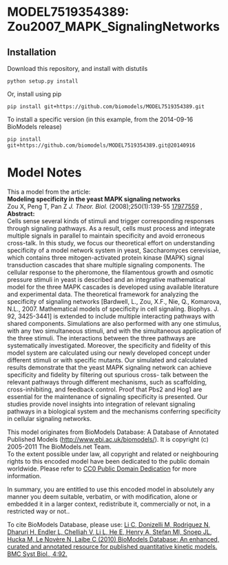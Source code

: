 # MODEL7519354389: Zou2007_MAPK_SignalingNetworks

## Installation

Download this repository, and install with distutils

`python setup.py install`

Or, install using pip

`pip install git+https://github.com/biomodels/MODEL7519354389.git`

To install a specific version (in this example, from the 2014-09-16 BioModels release)

`pip install git+https://github.com/biomodels/MODEL7519354389.git@20140916`


# Model Notes


This a model from the article:  
**Modeling specificity in the yeast MAPK signaling networks**   
Zou X, Peng T, Pan Z _J. Theor. Biol._ (2008);250(1):139-55
[17977559](http://www.ncbi.nlm.nih.gov/pubmed/17977559 ) ,  
**Abstract:**   
Cells sense several kinds of stimuli and trigger corresponding responses
through signaling pathways. As a result, cells must process and integrate
multiple signals in parallel to maintain specificity and avoid erroneous
cross-talk. In this study, we focus our theoretical effort on understanding
specificity of a model network system in yeast, Saccharomyces cerevisiae,
which contains three mitogen-activated protein kinase (MAPK) signal
transduction cascades that share multiple signaling components. The cellular
response to the pheromone, the filamentous growth and osmotic pressure stimuli
in yeast is described and an integrative mathematical model for the three MAPK
cascades is developed using available literature and experimental data. The
theoretical framework for analyzing the specificity of signaling networks
[Bardwell, L., Zou, X.F., Nie, Q., Komarova, N.L., 2007. Mathematical models
of specificity in cell signaling. Biophys. J. 92, 3425-3441] is extended to
include multiple interacting pathways with shared components. Simulations are
also performed with any one stimulus, with any two simultaneous stimuli, and
with the simultaneous application of the three stimuli. The interactions
between the three pathways are systematically investigated. Moreover, the
specificity and fidelity of this model system are calculated using our newly
developed concept under different stimuli or with specific mutants. Our
simulated and calculated results demonstrate that the yeast MAPK signaling
network can achieve specificity and fidelity by filtering out spurious cross-
talk between the relevant pathways through different mechanisms, such as
scaffolding, cross-inhibiting, and feedback control. Proof that Pbs2 and Hog1
are essential for the maintenance of signaling specificity is presented. Our
studies provide novel insights into integration of relevant signaling pathways
in a biological system and the mechanisms conferring specificity in cellular
signaling networks.

This model originates from BioModels Database: A Database of Annotated
Published Models (http://www.ebi.ac.uk/biomodels/). It is copyright (c)
2005-2011 The BioModels.net Team.  
To the extent possible under law, all copyright and related or neighbouring
rights to this encoded model have been dedicated to the public domain
worldwide. Please refer to [CC0 Public Domain
Dedication](http://creativecommons.org/publicdomain/zero/1.0/) for more
information.

In summary, you are entitled to use this encoded model in absolutely any
manner you deem suitable, verbatim, or with modification, alone or embedded it
in a larger context, redistribute it, commercially or not, in a restricted way
or not..  
  
To cite BioModels Database, please use: [Li C, Donizelli M, Rodriguez N,
Dharuri H, Endler L, Chelliah V, Li L, He E, Henry A, Stefan MI, Snoep JL,
Hucka M, Le Novère N, Laibe C (2010) BioModels Database: An enhanced, curated
and annotated resource for published quantitative kinetic models. BMC Syst
Biol., 4:92.](http://www.ncbi.nlm.nih.gov/pubmed/20587024)


